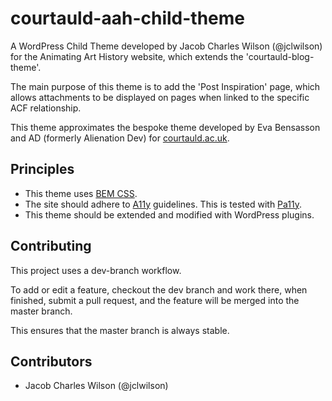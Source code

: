 # courtauld-aah-child-theme

A WordPress Child Theme developed by Jacob Charles Wilson (@jclwilson) for the Animating Art History website, which extends the 'courtauld-blog-theme'.

The main purpose of this theme is to add the 'Post Inspiration' page, which allows attachments to be displayed on pages when linked to the specific ACF relationship.

This theme approximates the bespoke theme developed by Eva Bensasson and AD (formerly Alienation Dev) for [courtauld.ac.uk](http://courtauld.ac.uk).

## Principles

* This theme uses [BEM CSS](http://getbem.com/introduction/).
* The site should adhere to [A11y](http://a11y.me/) guidelines. This is tested with [Pa11y](http://pa11y.org/).
* This theme should be extended and modified with WordPress plugins.

## Contributing

This project uses a dev-branch workflow.

To add or edit a feature, checkout the dev branch and work there, when finished, submit a pull request, and the feature will be merged into the master branch.

This ensures that the master branch is always stable.

## Contributors
* Jacob Charles Wilson (@jclwilson)